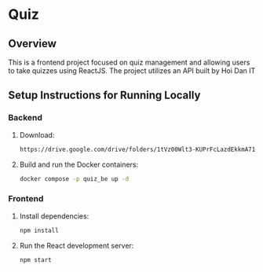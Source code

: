 # Quiz

## Overview
This is a frontend project focused on quiz management and allowing users to take quizzes using ReactJS. The project utilizes an API built by Hoi Dan IT

## Setup Instructions for Running Locally

### Backend

1. Download:
    ```sh
    https://drive.google.com/drive/folders/1tVz00Wlt3-KUPrFcLazdEkkmA71870Cg?usp=drive_link
    ```
2. Build and run the Docker containers:
    ```sh
    docker compose -p quiz_be up -d
    ```

### Frontend

1. Install dependencies:
    ```sh
    npm install
    ```

2. Run the React development server:
    ```sh
    npm start
    ```
